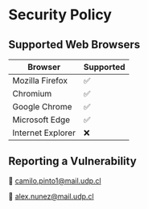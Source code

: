 # Security Policy

## Supported Web Browsers

| Browser           | Supported          |
| ----------------- | ------------------ |
| Mozilla Firefox   | :white_check_mark: |
| Chromium          | :white_check_mark: |
| Google Chrome     | :white_check_mark: |
| Microsoft Edge    | :white_check_mark: |
| Internet Explorer | :x:                |

## Reporting a Vulnerability

:email: camilo.pinto1@mail.udp.cl

:email: alex.nunez@mail.udp.cl